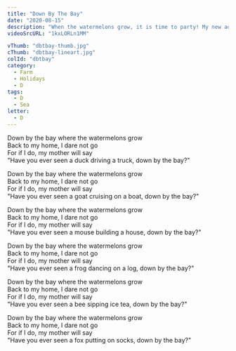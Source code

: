```yaml
---
title: "Down By The Bay"
date: "2020-08-15"
description: "When the watermelons grow, it is time to party! My new adventure, full of craziness is out, now! Follow me and sing-a-long!"
videoSrcURL: "1kxLORLn1MM"

vThumb: "dbtbay-thumb.jpg"
cThumb: "dbtbay-lineart.jpg"
colId: "dbtbay"
category:
  - Farm
  - Holidays
  - D
tags:
  - D
  - Sea
letter:
  - D
---
```


<p>
Down by the bay where the watermelons grow<br />
Back to my home, I dare not go<br />
For if I do, my mother will say<br />
"Have you ever seen a duck driving a truck, down by the bay?"</p>
<p>
Down by the bay where the watermelons grow<br />
Back to my home, I dare not go<br />
For if I do, my mother will say<br />
"Have you ever seen a goat cruising on a boat, down by the bay?"</p>
<p>
Down by the bay where the watermelons grow<br />
Back to my home, I dare not go<br />
For if I do, my mother will say<br />
"Have you ever seen a mouse building a house, down by the bay?"</p>
<p>
Down by the bay where the watermelons grow<br />
Back to my home, I dare not go<br />
For if I do, my mother will say<br />
"Have you ever seen a frog dancing on a log, down by the bay?"</p>
<p>
Down by the bay where the watermelons grow<br />
Back to my home, I dare not go<br />
For if I do, my mother will say<br />
"Have you ever seen a bee sipping ice tea, down by the bay?"</p>

<p>
Down by the bay where the watermelons grow<br />
Back to my home, I dare not go<br />
For if I do, my mother will say<br />
"Have you ever seen a fox putting on socks, down by the bay?"</p>
